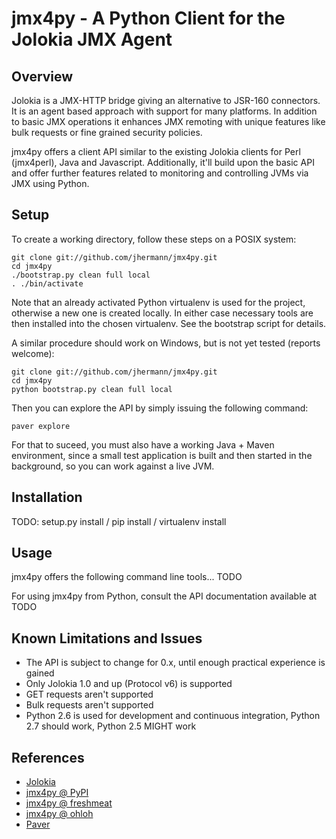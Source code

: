 jmx4py - A Python Client for the Jolokia JMX Agent
==================================================

## Overview

Jolokia is a JMX-HTTP bridge giving an alternative to JSR-160 connectors. 
It is an agent based approach with support for many platforms. In addition 
to basic JMX operations it enhances JMX remoting with unique features like 
bulk requests or fine grained security policies. 

jmx4py offers a client API similar to the existing Jolokia clients for Perl 
(jmx4perl), Java and Javascript. Additionally, it'll build upon the basic
API and offer further features related to monitoring and controlling JVMs
via JMX using Python.


## Setup

To create a working directory, follow these steps on a POSIX system:

    git clone git://github.com/jhermann/jmx4py.git
    cd jmx4py
    ./bootstrap.py clean full local
    . ./bin/activate
    
Note that an already activated Python virtualenv is used for the project, 
otherwise a new one is created locally. In either case necessary tools are 
then installed into the chosen virtualenv. See the bootstrap script for 
details.

A similar procedure should work on Windows, but is not yet tested (reports welcome):

    git clone git://github.com/jhermann/jmx4py.git
    cd jmx4py
    python bootstrap.py clean full local

Then you can explore the API by simply issuing the following command:

    paver explore
    
For that to suceed, you must also have a working Java + Maven environment, 
since a small test application is built and then started in the background,
so you can work against a live JVM.


## Installation

TODO: setup.py install / pip install / virtualenv install


## Usage

jmx4py offers the following command line tools... TODO

For using jmx4py from Python, consult the API documentation available at TODO


## Known Limitations and Issues

  - The API is subject to change for 0.x, until enough practical experience is gained
  - Only Jolokia 1.0 and up (Protocol v6) is supported
  - GET requests aren't supported
  - Bulk requests aren't supported
  - Python 2.6 is used for development and continuous integration, Python 2.7 should work, Python 2.5 MIGHT work


## References
  - [Jolokia](http://www.jolokia.org/)
  - [jmx4py @ PyPI](http://pypi.python.org/pypi/jmx4py/)
  - [jmx4py @ freshmeat](http://freshmeat.net/projects/jmx4py)
  - [jmx4py @ ohloh](https://www.ohloh.net/p/jmx4py)
  - [Paver](http://paver.github.com/paver/)

